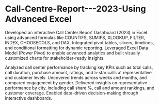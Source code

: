 # Call-Centre-Report---2023-Using Advanced Excel

Developed an interactive Call Center Report Dashboard (2023) in Excel using advanced formulas like COUNTIFS, SUMIFS, XLOOKUP, FILTER, INDEX, CHOOSECOLS, and DAX. Integrated pivot tables, slicers, timelines, and conditional formatting for dynamic reporting. Leveraged Excel Data Model (Power Pivot) to enable advanced analytics and built visually customized charts for stakeholder-ready insights.

Analyzed call center performance by tracking key KPIs such as total calls, call duration, purchase amount, ratings, and 5-star calls at representative and customer levels. Uncovered trends across weeks and months, and compared engagement by gender. Delivered insights on representative performance by city, including call share %, call and amount rankings, and customer coverage. Enabled data-driven decision-making through interactive dashboards.
